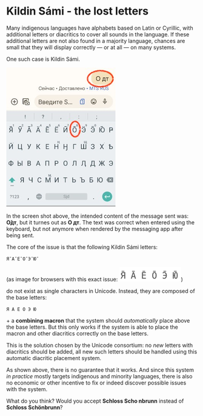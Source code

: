 # Kildin Sámi - the lost letters

Many indigenous languages have alphabets based on Latin or Cyrillic, with additional letters or diacritics to cover all sounds in the language. If these additional letters are not also found in a majority language, chances are small that they will display correctly — or at all — on many systems.

One such case is Kildin Sámi.

![Kildin Sámi screen shot](img/kildinsami-focus.jpg)

In the screen shot above, the intended content of the message sent was: **О̄дт**, but it turnes out as **О дт**. The text was correct when entered using the keyboard, but not anymore when rendered by the messaging app after being sent.

The core of the issue is that the following Kildin Sámi letters:

```
Я̄ А̄ Е̄ О̄ Э̄ Ю̄
```
(as image for browsers with this exact issue: ![Kilding Sámi letters](img/kildinsami-letters.png))

do not exist as single characters in Unicode. Instead, they are composed of the base letters:

```
Я А Е О Э Ю
```

\+ a **combining macron** that the system should *automatically* place above the base letters. But this only works if the system is able to place the macron and other diacritics correctly on the base letters.

This is the solution chosen by the Unicode consortium: no *new* letters with diacritics should be added, all new such letters should be handled using this automatic diacritic placement system.

As shown above, there is no guarantee that it works. And since this system *in practice* mostly targets indigenous and minority languages, there is also no economic or other incentive to fix or indeed discover possible issues with the system.

What do you think? Would you accept **Schloss Scho nbrunn** instead of **Schloss Schönbrunn**?

